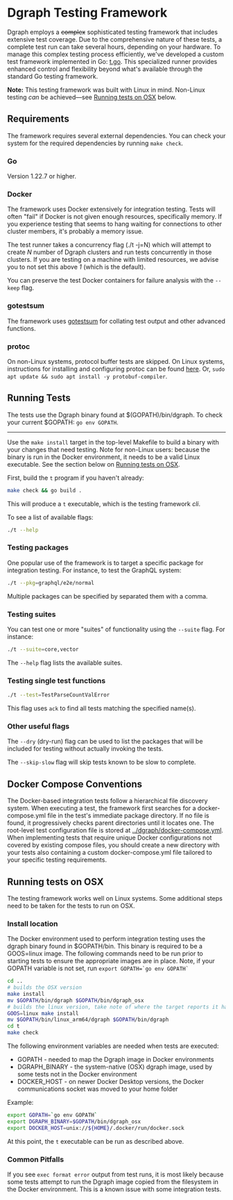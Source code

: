 # Dgraph Testing Framework

Dgraph employs a ~~complex~~ sophisticated testing framework that includes extensive test coverage.
Due to the comprehensive nature of these tests, a complete test run can take several hours,
depending on your hardware. To manage this complex testing process efficiently, we've developed a
custom test framework implemented in Go: [t.go](t.go). This specialized runner provides enhanced
control and flexibility beyond what's available through the standard Go testing framework.

**Note:** This testing framework was built with Linux in mind. Non-Linux testing _can_ be
achieved—see [Running tests on OSX](#running-tests-on-osx) below.

## Requirements

The framework requires several external dependencies. You can check your system for the required
dependencies by running `make check`.

### Go

Version 1.22.7 or higher.

### Docker

The framework uses Docker extensively for integration testing. Tests will often "fail" if Docker is
not given enough resources, specifically memory. If you experience testing that seems to hang
waiting for connections to other cluster members, it's probably a memory issue.

The test runner takes a concurrency flag (./t -j=N) which will attempt to create _N_ number of
Dgraph clusters and run tests concurrently in those clusters. If you are testing on a machine with
limited resources, we advise you to not set this above _1_ (which is the default).

You can preserve the test Docker containers for failure analysis with the `--keep` flag.

### gotestsum

The framework uses [gotestsum](https://github.com/gotestyourself/gotestsum#install) for collating
test output and other advanced functions.

### protoc

On non-Linux systems, protocol buffer tests are skipped. On Linux systems, instructions for
installing and configuring protoc can be found [here](https://github.com/protocolbuffers/protobuf).
Or, `sudo apt update && sudo apt install -y protobuf-compiler`.

## Running Tests

The tests use the Dgraph binary found at $(GOPATH)/bin/dgraph. To check your current $GOPATH:
`go env GOPATH`.

---

Use the `make install` target in the top-level Makefile to build a binary with your changes that
need testing. Note for non-Linux users: because the binary is run in the Docker environment, it
needs to be a valid Linux executable. See the section below on
[Running tests on OSX](#running-tests-on-osx).

First, build the `t` program if you haven't already:

```sh
make check && go build .
```

This will produce a `t` executable, which is the testing framework _cli_.

To see a list of available flags:

```sh
./t --help
```

### Testing packages

One popular use of the framework is to target a specific package for integration testing. For
instance, to test the GraphQL system:

```sh
./t --pkg=graphql/e2e/normal
```

Multiple packages can be specified by separated them with a comma.

### Testing suites

You can test one or more "suites" of functionality using the `--suite` flag. For instance:

```sh
./t --suite=core,vector
```

The `--help` flag lists the available suites.

### Testing single test functions

```sh
./t --test=TestParseCountValError
```

This flag uses `ack` to find all tests matching the specified name(s).

### Other useful flags

The `--dry` (dry-run) flag can be used to list the packages that will be included for testing
without actually invoking the tests.

The `--skip-slow` flag will skip tests known to be slow to complete.

## Docker Compose Conventions

The Docker-based integration tests follow a hierarchical file discovery system. When executing a
test, the framework first searches for a docker-compose.yml file in the test's immediate package
directory. If no file is found, it progressively checks parent directories until it locates one. The
root-level test configuration file is stored at
[../dgraph/docker-compose.yml](../dgraph/docker-compose.yml). When implementing tests that require
unique Docker configurations not covered by existing compose files, you should create a new
directory with your tests also containing a custom docker-compose.yml file tailored to your specific
testing requirements.

## Running tests on OSX

The testing framework works well on Linux systems. Some additional steps need to be taken for the
tests to run on OSX.

### Install location

The Docker environment used to perform integration testing uses the dgraph binary found in
$GOPATH/bin. This binary is required to be a GOOS=linux image. The following commands need to be run
prior to starting tests to ensure the appropriate images are in place. Note, if your GOPATH variable
is not set, run ``export GOPATH=`go env GOPATH` ``

```sh
cd ..
# builds the OSX version
make install
mv $GOPATH/bin/dgraph $GOPATH/bin/dgraph_osx
# builds the linux version, take note of where the target reports it has written the dgraph executable
GOOS=linux make install
mv $GOPATH/bin/linux_arm64/dgraph $GOPATH/bin/dgraph
cd t
make check
```

The following environment variables are needed when tests are executed:

- GOPATH - needed to map the Dgraph image in Docker environments
- DGRAPH_BINARY - the system-native (OSX) dgraph image, used by some tests not in the Docker
  environment
- DOCKER_HOST - on newer Docker Desktop versions, the Docker communications socket was moved to your
  home folder

Example:

```sh
export GOPATH=`go env GOPATH`
export DGRAPH_BINARY=$GOPATH/bin/dgraph_osx
export DOCKER_HOST=unix://${HOME}/.docker/run/docker.sock
```

At this point, the `t` executable can be run as described above.

### Common Pitfalls

If you see `exec format error` output from test runs, it is most likely because some tests attempt
to run the Dgraph image copied from the filesystem in the Docker environment. This is a known issue
with some integration tests.
